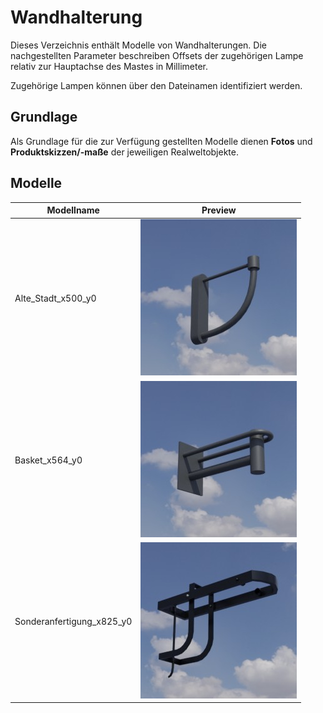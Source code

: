 # Wandhalterung
Dieses Verzeichnis enthält Modelle von Wandhalterungen. Die nachgestellten Parameter beschreiben Offsets der zugehörigen Lampe relativ zur Hauptachse des Mastes in Millimeter.

Zugehörige Lampen können über den Dateinamen identifiziert werden.

## Grundlage
Als Grundlage für die zur Verfügung gestellten Modelle dienen **Fotos** und **Produktskizzen/-maße** der jeweiligen Realweltobjekte. 
## Modelle 
 | Modellname | Preview | 
 | --- | --- | 
| Alte_Stadt_x500_y0 |![Image](../../Thumbnails/Wandhalterung/Alte_Stadt_x500_y0.jpg)| 
| Basket_x564_y0 |![Image](../../Thumbnails/Wandhalterung/Basket_x564_y0.jpg)| 
| Sonderanfertigung_x825_y0 |![Image](../../Thumbnails/Wandhalterung/Sonderanfertigung_x825_y0.jpg)| 
